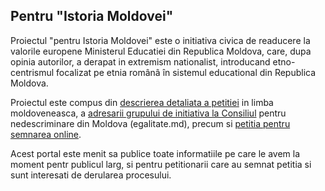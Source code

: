 ## Pentru "Istoria Moldovei"

Proiectul "pentru Istoria Moldovei" este o initiativa civica de readucere la valorile europene Ministerul Educatiei din Republica Moldova, care, dupa opinia autorilor, a derapat in extremism nationalist, introducand etno-centrismul focalizat pe etnia românâ în sistemul educational din Republica Moldova.  

Proiectul este compus din [descrierea detaliata a petitiei](/istoria/descriere) in limba moldoveneasca, a [adresarii grupului de initiativa la Consiliul](/istoria/egalitate) pentru nedescriminare din Moldova (egalitate.md), precum si [petitia pentru semnarea online](/istoria/online).

Acest portal este menit sa publice toate informatiile pe care le avem la moment pentr publicul larg, si pentru petitionarii care au semnat petitia si sunt interesati de derularea procesului. 
